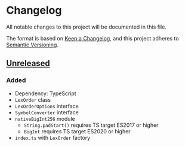 # Changelog

All notable changes to this project will be documented in this file.

The format is based on [Keep a Changelog](https://keepachangelog.com/en/1.0.0/),
and this project adheres to [Semantic Versioning](https://semver.org/spec/v2.0.0.html).


## [Unreleased]

### Added

- Dependency: TypeScript
- `LexOrder` class
- `LexOrderOptions` interface
- `SymbolConverter` interface
- `nativeBigInt256` module
  - `String.padStart()` requires TS target ES2017 or higher
  - `BigInt` requires TS target ES2020 or higher
- `index.ts` with `LexOrder` factory


[unreleased]: https://github.com/aryelgois/lexorder/compare/initial-commit...HEAD
